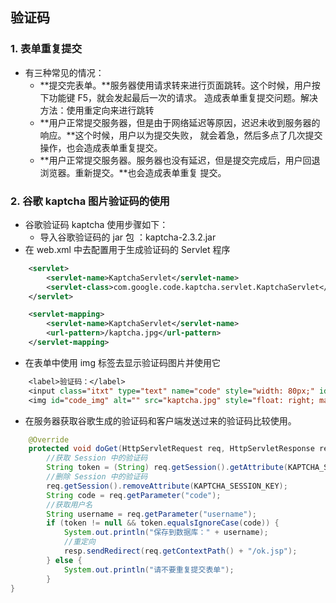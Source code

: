 ## 验证码

### 1. 表单重复提交

* 有三种常见的情况：
  * **提交完表单。**服务器使用请求转来进行页面跳转。这个时候，用户按下功能键 F5，就会发起最后一次的请求。 造成表单重复提交问题。解决方法：使用重定向来进行跳转 
  * **用户正常提交服务器，但是由于网络延迟等原因，迟迟未收到服务器的响应。**这个时候，用户以为提交失败， 就会着急，然后多点了几次提交操作，也会造成表单重复提交。 
  * **用户正常提交服务器。服务器也没有延迟，但是提交完成后，用户回退浏览器。重新提交。**也会造成表单重复 提交。



### 2. 谷歌 kaptcha 图片验证码的使用

* 谷歌验证码 kaptcha 使用步骤如下： 
  * 导入谷歌验证码的 jar 包 ：kaptcha-2.3.2.jar
* 在 web.xml 中去配置用于生成验证码的 Servlet 程序

```xml
    <servlet>
        <servlet-name>KaptchaServlet</servlet-name>
        <servlet-class>com.google.code.kaptcha.servlet.KaptchaServlet</servlet-class>
    </servlet>

    <servlet-mapping>
        <servlet-name>KaptchaServlet</servlet-name>
        <url-pattern>/kaptcha.jpg</url-pattern>
    </servlet-mapping>
```

* 在表单中使用 img 标签去显示验证码图片并使用它

```jsp
	<label>验证码：</label>
	<input class="itxt" type="text" name="code" style="width: 80px;" id="code"/>
	<img id="code_img" alt="" src="kaptcha.jpg" style="float: right; margin-right: 50px; width: 150px">
```

* 在服务器获取谷歌生成的验证码和客户端发送过来的验证码比较使用。

```java
	@Override 
	protected void doGet(HttpServletRequest req, HttpServletResponse resp) throws ServletException, IOException { 
        //获取 Session 中的验证码
        String token = (String) req.getSession().getAttribute(KAPTCHA_SESSION_KEY); 
        //删除 Session 中的验证码
        req.getSession().removeAttribute(KAPTCHA_SESSION_KEY);
        String code = req.getParameter("code"); 
        //获取用户名
        String username = req.getParameter("username");
		if (token != null && token.equalsIgnoreCase(code)) {
            System.out.println("保存到数据库：" + username); 
            //重定向
            resp.sendRedirect(req.getContextPath() + "/ok.jsp"); 
        } else {
            System.out.println("请不要重复提交表单"); 
        }
}
```

